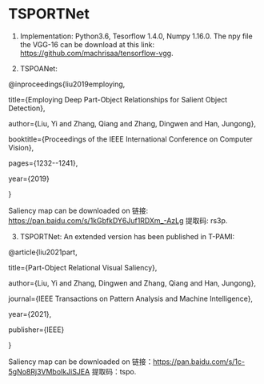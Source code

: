 # TSPORTNet
1. Implementation: Python3.6, Tesorflow 1.4.0, Numpy 1.16.0. The npy file the VGG-16 can be download at this link: https://github.com/machrisaa/tensorflow-vgg.

2. TSPOANet: 

@inproceedings{liu2019employing,

  title={Employing Deep Part-Object Relationships for Salient Object Detection},
  
  author={Liu, Yi and Zhang, Qiang and Zhang, Dingwen and Han, Jungong},
  
  booktitle={Proceedings of the IEEE International Conference on Computer Vision},
  
  pages={1232--1241},
  
  year={2019}
  
}

Saliency map can be downloaded on 链接: https://pan.baidu.com/s/1kGbfkDY6Juf1RDXm_-AzLg 提取码: rs3p.

3. TSPORTNet: An extended version has been published in T-PAMI:

@article{liu2021part,

  title={Part-Object Relational Visual Saliency},
  
  author={Liu, Yi and Zhang, Dingwen and Zhang, Qiang and Han, Jungong},
  
  journal={IEEE Transactions on Pattern Analysis and Machine Intelligence},
  
  year={2021},
  
  publisher={IEEE}
  
}

Saliency map can be downloaded on 链接：https://pan.baidu.com/s/1c-5gNo8Rj3VMboIkJiSJEA 
提取码：tspo.
